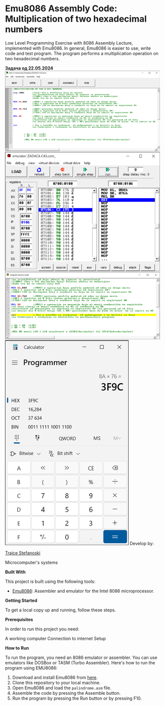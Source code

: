 # Emu8086 Assembly Code: Multiplication of two hexadecimal numbers

Low Level Programming Exercise with 8086 Assembly Lecture, implemented with Emu8086.
In general, Emu8086 is easier to use, write code and test program.
The program performs a multiplication operation on two hexadecimal numbers.

**Задача од 22.05.2024**
![Screenshot (2)](https://github.com/TrajceStudent/8086-emulator/blob/main/edit.png)
![Screenshot (2)](https://github.com/TrajceStudent/8086-emulator/blob/main/emulator.png)
![Screenshot (2)](https://github.com/TrajceStudent/8086-emulator/blob/main/original%20source%20code.png)
![Screenshot (2)](https://github.com/TrajceStudent/8086-emulator/blob/main/12.png)
Develop by:

[Trajce Stefanoski ](https://github.com/TrajceStudent)

Microcomputer's systems

**Built With**

This project is built using the following tools:

- [Emu8086](https://emu8086-microprocessor-emulator.en.softonic.com/): Assembler and emulator for the Intel 8086 microprocessor.

**Getting Started**

To get a local copy up and running, follow these steps.

**Prerequisites**

In order to run this project you need:

A working computer
Connection to internet
Setup

**How to Run**

To run the program, you need an 8086 emulator or assembler. You can use emulators like DOSBox or TASM (Turbo Assembler). Here's how to run the program using EMU8086:

1. Download and install Emu8086 from [here](https://emu8086-microprocessor-emulator.en.softonic.com/).
2. Clone this repository to your local machine.
3. Open Emu8086 and load the `palindrome.asm` file.
4. Assemble the code by pressing the Assemble button.
5. Run the program by pressing the Run button or by pressing F10.





